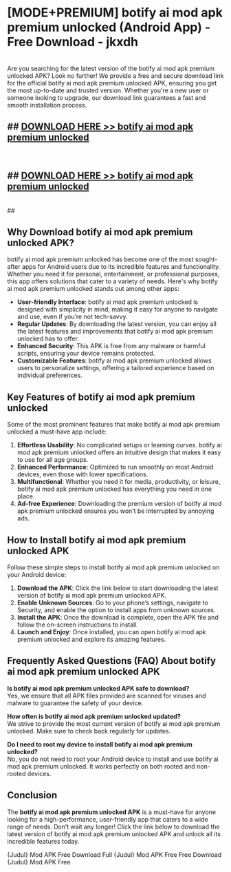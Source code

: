 # [MODE+PREMIUM] botify ai mod apk premium unlocked (Android App) - Free Download - jkxdh <br>
<br>
Are you searching for the latest version of the botify ai mod apk premium unlocked APK? Look no further! We provide a free and secure download link for the official botify ai mod apk premium unlocked APK, ensuring you get the most up-to-date and trusted version. Whether you're a new user or someone looking to upgrade, our download link guarantees a fast and smooth installation process.


## ##  [DOWNLOAD HERE >> botify ai mod apk premium unlocked](http://freeplayer.one?title=botify_ai_mod_apk_premium_unlocked&ref=apk1)
  <br>

##  ## [DOWNLOAD HERE >> botify ai mod apk premium unlocked](http://freeplayer.one?title=botify_ai_mod_apk_premium_unlocked&ref=apk1)
  <br>
  ##



## Why Download botify ai mod apk premium unlocked APK?

botify ai mod apk premium unlocked has become one of the most sought-after apps for Android users due to its incredible features and functionality. Whether you need it for personal, entertainment, or professional purposes, this app offers solutions that cater to a variety of needs. Here's why botify ai mod apk premium unlocked stands out among other apps:

- **User-friendly Interface**: botify ai mod apk premium unlocked is designed with simplicity in mind, making it easy for anyone to navigate and use, even if you’re not tech-savvy.
- **Regular Updates**: By downloading the latest version, you can enjoy all the latest features and improvements that botify ai mod apk premium unlocked has to offer.
- **Enhanced Security**: This APK is free from any malware or harmful scripts, ensuring your device remains protected.
- **Customizable Features**: botify ai mod apk premium unlocked allows users to personalize settings, offering a tailored experience based on individual preferences.

## Key Features of botify ai mod apk premium unlocked

Some of the most prominent features that make botify ai mod apk premium unlocked a must-have app include:

1. **Effortless Usability**: No complicated setups or learning curves. botify ai mod apk premium unlocked offers an intuitive design that makes it easy to use for all age groups.
2. **Enhanced Performance**: Optimized to run smoothly on most Android devices, even those with lower specifications.
3. **Multifunctional**: Whether you need it for media, productivity, or leisure, botify ai mod apk premium unlocked has everything you need in one place.
4. **Ad-free Experience**: Downloading the premium version of botify ai mod apk premium unlocked ensures you won’t be interrupted by annoying ads.

## How to Install botify ai mod apk premium unlocked APK

Follow these simple steps to install botify ai mod apk premium unlocked on your Android device:

1. **Download the APK**: Click the link below to start downloading the latest version of botify ai mod apk premium unlocked APK.
2. **Enable Unknown Sources**: Go to your phone’s settings, navigate to Security, and enable the option to install apps from unknown sources.
3. **Install the APK**: Once the download is complete, open the APK file and follow the on-screen instructions to install.
4. **Launch and Enjoy**: Once installed, you can open botify ai mod apk premium unlocked and explore its amazing features.

## Frequently Asked Questions (FAQ) About botify ai mod apk premium unlocked APK

**Is botify ai mod apk premium unlocked APK safe to download?**  
Yes, we ensure that all APK files provided are scanned for viruses and malware to guarantee the safety of your device.

**How often is botify ai mod apk premium unlocked updated?**  
We strive to provide the most current version of botify ai mod apk premium unlocked. Make sure to check back regularly for updates.

**Do I need to root my device to install botify ai mod apk premium unlocked?**  
No, you do not need to root your Android device to install and use botify ai mod apk premium unlocked. It works perfectly on both rooted and non-rooted devices.

## Conclusion

The **botify ai mod apk premium unlocked APK** is a must-have for anyone looking for a high-performance, user-friendly app that caters to a wide range of needs. Don’t wait any longer! Click the link below to download the latest version of botify ai mod apk premium unlocked APK and unlock all its incredible features today.

{Judul} Mod APK Free
Download Full {Judul} Mod APK Free
Free Download {Judul} Mod APK Free

